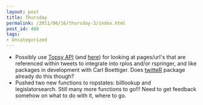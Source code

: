 ```yaml
---
layout: post
title: Thursday
permalink: /2011/06/16/thursday-3/index.html
post_id: 460
tags: 
- Uncategorized
---
```


<ul>
	<li>Possibly use <a href="http://corp.topsy.com/developers/api/" target="_blank">Topsy API</a> (and <a href="http://code.google.com/p/otterapi/wiki/Resources?tm=6" target="_blank">here</a>) for looking at pages/url's that are referenced within tweets to integrate into rplos and/or rspringer, and like packages in development with Carl Boettiger. Does <a href="http://cran.r-project.org/web/packages/twitteR/index.html" target="_blank">twitteR</a> package already do this though?</li>
	<li>Pushed two new functions to ropstates: billlookup and legislatorsearch. Still many more functions to go!!! Need to get feedback somehow on what to do with it, where to go.</li>
</ul>